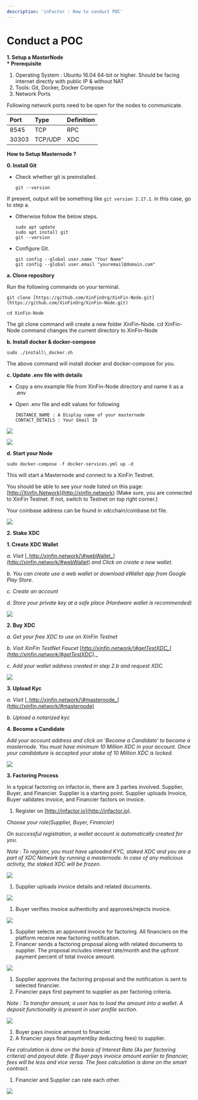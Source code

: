 ```yaml
---
description: 'inFactor : How to conduct POC'
---
```


# Conduct a POC

**1. Setup a MasterNode  
\* Prerequisite**

1. Operating System : Ubuntu 16.04 64-bit or higher. Should be facing internet directly with public IP & without NAT
2. Tools: Git, Docker, Docker Compose
3. Network Ports

Following network ports need to be open for the nodes to communicate.

| **Port** | **Type** | **Definition** |
| :--- | :--- | :--- |
| 8545 | TCP | RPC |
| 30303 | TCP/UDP | XDC |

**How to Setup Masternode ?**

**0. Install Git**

* Check whether git is preinstalled.

  ```text
  git --version
  ```

If present, output will be something like `git version 2.17.1`. in this case, go to step a.

* Otherwise follow the below steps.

  ```text
  sudo apt update
  sudo apt install git
  git --version
  ```

* Configure Git.

  ```text
  git config --global user.name "Your Name"
  git config --global user.email "youremail@domain.com"
  ```

**a. Clone repository**

Run the following commands on your terminal.

```text
git clone [https://github.com/XinFinOrg/XinFin-Node.git](https://github.com/XinFinOrg/XinFin-Node.git)

cd XinFin-Node
```

The git clone command will create a new folder XinFin-Node. cd XinFin-Node command changes the current directory to XinFin-Node

**b. Install docker & docker-compose**

```text
sudo ./install\_docker.sh
```

The above command will install docker and docker-compose for you.

**c. Update .env file with details**

* Copy a env.example file from XinFin-Node directory and name it as a .env
* Open .env file and edit values for following

  ```text
  INSTANCE_NAME : A Display name of your masternode
  CONTACT_DETAILS : Your Email ID
  ```

![](../../../.gitbook/assets/xinfin-node.png)

![](../../../.gitbook/assets/masternode-.env.png)

**d. Start your Node**

```text
sudo docker-compose -f docker-services.yml up -d
```

This will start a Masternode and connect to a XinFin Testnet.

You should be able to see your node listed on this page: [http://Xinfin.Network](http://xinfin.network) \(Make sure, you are connected to XinFin Testnet. If not, switch to Testnet on top right corner.\)

Your coinbase address can be found in xdcchain/coinbase.txt file.

![](../../../.gitbook/assets/masternode-listing.png)

**2. Stake XDC**

**1. Create XDC Wallet**

_a. Visit_ [_http://xinfin.network/\#webWallet_](http://xinfin.network/#webWallet) _and Click on create a new wallet._

_b. You can create use a web wallet or download eWallet app from Google Play Store._

_c. Create an account_

_d. Store your private key at a safe place \(Hardware wallet is recommended\)_

![](../../../.gitbook/assets/xinfin_wallet.png)

**2. Buy XDC**

_a. Get your free XDC to use on XinFin Testnet_

_b. Visit XinFin TestNet Faucet_ [_http://xinfin.network/\#getTestXDC_](http://xinfin.network/#getTestXDC)_._

_c. Add your wallet address created in step 2.b and request XDC._

![](../../../.gitbook/assets/masternode-faucet.png)

**3. Upload Kyc**

_a. Visit_ [_http://xinfin.network/\#masternode_](http://xinfin.network/#masternode)

_b. Upload a notarized kyc_

**4. Become a Candidate**

_Add your account address and click on ‘Become a Candidate’ to become a masternode. You must have minimum 10 Million XDC in your account. Once your candidature is accepted your stake of 10 Million XDC is locked._

![](../../../.gitbook/assets/masternode-node.png)

**3. Factoring Process**

In a typical factoring on infactor.io, there are 3 parties involved. Supplier, Buyer, and Financier. Supplier is a starting point. Supplier uploads Invoice, Buyer validates invoice, and Financier factors on invoice.

1. Register on [http://infactor.io](http://infactor.io).

_Choose your role\(Supplier, Buyer, Financier\)_

_On successful registration, a wallet account is automatically created for you._

_Note : To register, you must have uploaded KYC, staked XDC and you are a part of XDC Network by running a masternode. In case of any malicious activity, the staked XDC will be frozen._

![](../../../.gitbook/assets/infactor_login.png)

1. Supplier uploads invoice details and related documents.

![](../../../.gitbook/assets/infactor_createinvoice.png)

1. Buyer verifies invoice authenticity and approves/rejects invoice.

![](../../../.gitbook/assets/infactor_buyer-approval.png)

1. Supplier selects an approved invoice for factoring. All financiers on the platform receive new factoring notification.
2. Financer sends a factoring proposal along with related documents to supplier. The proposal includes interest rate/month and the upfront payment percent of total invoice amount.

![](../../../.gitbook/assets/infactor_factorproposal.png)

1. Supplier approves the factoring proposal and the notification is sent to selected financier.
2. Financier pays first payment to supplier as per factoring criteria.

_Note : To transfer amount, a user has to load the amount into a wallet. A deposit functionality is present in user profile section._

![](../../../.gitbook/assets/infactor_paysupplier.png)

1. Buyer pays invoice amount to financier.
2. A financier pays final payment\(by deducting fees\) to supplier.

_Fee calculation is done on the basis of Interest Rate \(As per factoring criteria\) and payout date. If Buyer pays invoice amount earlier to financier, fees will be less and vice versa. The fees calculation is done on the smart contract._

1. Financier and Supplier can rate each other.

![](../../../.gitbook/assets/ratings.png)

